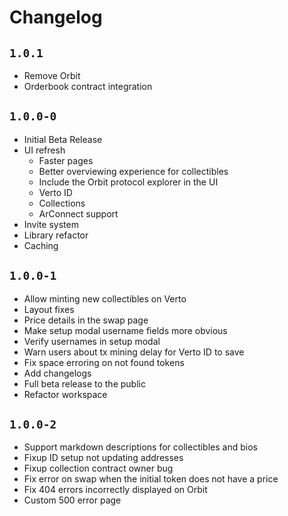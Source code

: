 # Changelog

## `1.0.1`

- Remove Orbit
- Orderbook contract integration

## `1.0.0-0`

- Initial Beta Release
- UI refresh
  - Faster pages
  - Better overviewing experience for collectibles
  - Include the Orbit protocol explorer in the UI
  - Verto ID
  - Collections
  - ArConnect support
- Invite system
- Library refactor
- Caching

## `1.0.0-1`

- Allow minting new collectibles on Verto
- Layout fixes
- Price details in the swap page
- Make setup modal username fields more obvious
- Verify usernames in setup modal
- Warn users about tx mining delay for Verto ID to save
- Fix space erroring on not found tokens
- Add changelogs
- Full beta release to the public
- Refactor workspace

## `1.0.0-2`

- Support markdown descriptions for collectibles and bios
- Fixup ID setup not updating addresses
- Fixup collection contract owner bug
- Fix error on swap when the initial token does not have a price
- Fix 404 errors incorrectly displayed on Orbit
- Custom 500 error page
